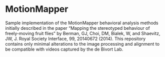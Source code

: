 MotionMapper
============

Sample implementation of the MotionMapper behavioral analysis methods initially described in the paper “Mapping the stereotyped behaviour of freely-moving fruit flies” by Berman, GJ, Choi, DM, Bialek, W, and Shaevitz, JW, J. Royal Society Interface, 99, 20140672 (2014). This repository contains only minimal alterations to the image processing and alignment to be compatible with videos captured by the de Bivort Lab.
